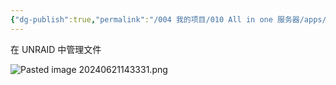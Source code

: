 ```yaml
---
{"dg-publish":true,"permalink":"/004 我的项目/010 All in one 服务器/apps/Dynamix File Manager/","dgPassFrontmatter":true,"created":"2024-06-21T16:27:22.406+08:00","updated":"2024-06-21T16:27:53.048+08:00"}
---
```


在 UNRAID 中管理文件

![Pasted image 20240621143331.png](/img/user/$/$Sys999%20Attachment/Pasted%20image%2020240621143331.png)